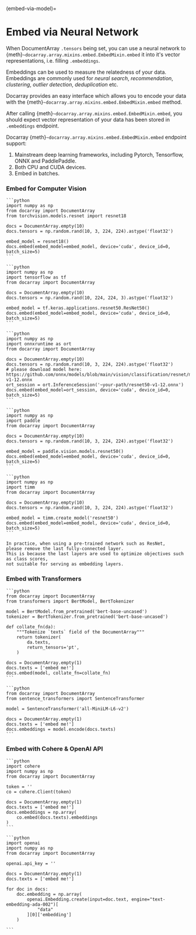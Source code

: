 (embed-via-model)=
# Embed via Neural Network

When DocumentArray `.tensors` being set,
you can use a neural network to {meth}`~docarray.array.mixins.embed.EmbedMixin.embed` it into it's vector representations,
i.e. filling `.embeddings`.

Embeddings can be used to measure the relatedness of your data.
Embeddings are commonly used for *neural search*, *recommendation*, *clustering*, *outlier detection*, *deduplication* etc.

Docarray provides an easy interface which allows you to encode your data with
the {meth}`~docarray.array.mixins.embed.EmbedMixin.embed` method.

After calling {meth}`~docarray.array.mixins.embed.EmbedMixin.embed`,
you should expect vector representation of your data has been stored in `.embeddings` endpoint.

Docarray {meth}`~docarray.array.mixins.embed.EmbedMixin.embed` endpoint support:

1. Mainstream deep learning frameworks, including Pytorch, Tensorflow, ONNX and PaddlePaddle.
2. Both CPU and CUDA devices.
3. Embed in batches.

### Embed for Computer Vision

````{tab} Torchvision ResNet50
```python
import numpy as np
from docarray import DocumentArray
from torchvision.models.resnet import resnet18

docs = DocumentArray.empty(10)
docs.tensors = np.random.rand(10, 3, 224, 224).astype('float32')

embed_model = resnet18()
docs.embed(embed_model=embed_model, device='cuda', device_id=0, batch_size=5)
```
````
````{tab} Tensorflow ResNet50
```python
import numpy as np
import tensorflow as tf
from docarray import DocumentArray

docs = DocumentArray.empty(10)
docs.tensors = np.random.rand(10, 224, 224, 3).astype('float32')

embed_model = tf.keras.applications.resnet50.ResNet50()
docs.embed(embed_model=embed_model, device='cuda', device_id=0, batch_size=5)
```
````
````{tab} ONNX ResNet50
```python
import numpy as np
import onnxruntime as ort
from docarray import DocumentArray

docs = DocumentArray.empty(10)
docs.tensors = np.random.rand(10, 3, 224, 224).astype('float32')
# please download model here: https://github.com/onnx/models/blob/main/vision/classification/resnet/model/resnet50-v1-12.onnx
ort_session = ort.InferenceSession('~your-path/resnet50-v1-12.onnx')
docs.embed(embed_model=ort_session, device='cuda', device_id=0, batch_size=5)
```
````
````{tab} PaddlePaddle ResNet50
```python
import numpy as np
import paddle
from docarray import DocumentArray

docs = DocumentArray.empty(10)
docs.tensors = np.random.rand(10, 3, 224, 224).astype('float32')

embed_model = paddle.vision.models.resnet50()
docs.embed(embed_model=embed_model, device='cuda', device_id=0, batch_size=5)
```
````
````{tab} Timm ResNet50
```python
import numpy as np
import timm
from docarray import DocumentArray

docs = DocumentArray.empty(10)
docs.tensors = np.random.rand(10, 3, 224, 224).astype('float32')

embed_model = timm.create_model('resnet50')
docs.embed(embed_model=embed_model, device='cuda', device_id=0, batch_size=5)
```
````

```{important}
In practice, when using a pre-trained network such as ResNet,
please remove the last fully-connected layer.
This is because the last layers are used to optimize objectives such as class scores,
not suitable for serving as embedding layers.
```


### Embed with Transformers

````{tab} Huggingface Transformers
```python
from docarray import DocumentArray
from transformers import BertModel, BertTokenizer

model = BertModel.from_pretrained('bert-base-uncased')
tokenizer = BertTokenizer.from_pretrained('bert-base-uncased')

def collate_fn(da):
    """Tokenize `texts` field of the DocumentArray"""
    return tokenizer(
        da.texts,
        return_tensors='pt',
    )

docs = DocumentArray.empty(1)
docs.texts = ['embed me!']
docs.embed(model, collate_fn=collate_fn)
```
````
````{tab} Sentence Transformers
```python
from docarray import DocumentArray
from sentence_transformers import SentenceTransformer

model = SentenceTransformer('all-MiniLM-L6-v2')

docs = DocumentArray.empty(1)
docs.texts = ['embed me!']
docs.embeddings = model.encode(docs.texts)
```
````

### Embed with Cohere & OpenAI API

````{tab} Cohere
```python
import cohere
import numpy as np
from docarray import DocumentArray

token = ''
co = cohere.Client(token)

docs = DocumentArray.empty(1)
docs.texts = ['embed me!']
docs.embeddings = np.array(
    co.embed(docs.texts).embeddings
)
```
````
````{tab} OpenAI
```python
import openai
import numpy as np
from docarray import DocumentArray

openai.api_key = ''

docs = DocumentArray.empty(1)
docs.texts = ['embed me!']

for doc in docs:
    doc.embedding = np.array(
        openai.Embedding.create(input=doc.text, engine="text-embedding-ada-002")[
            "data"
        ][0]['embedding']
    )

```
````
